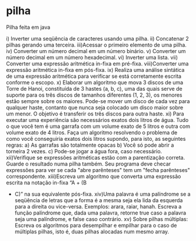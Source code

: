 # pilha
Pilha feita em java

i) Inverter uma seqüência de caracteres usando uma pilha.
ii) Concatenar 2 pilhas gerando uma terceira.
iii)Acessar o primeiro elemento de uma pilha.
iv) Converter um número decimal em um número binário.
v) Converter um número decimal em um número hexadecimal.
vi) Inverter uma lista.
vii) Converter uma expressão aritmética in-fixa em pré-fixa.
viii)Converter uma expressão aritmética in-fixa em pós-fixa.
ix) Realiza uma análise sintática de uma expressão aritmética para verificar se está
corretamente escrita conforme o escopo.
x) Elaborar um algoritmo que mova 3 discos de uma Torre de Hanoi, constituída de 3
hastes (a, b, c), uma das quais serve de suporte para os três discos de tamanhos
diferentes (1, 2, 3), os menores estão sempre sobre os maiores. Pode-se mover um disco
de cada vez para qualquer haste, contanto que nunca seja colocado um disco maior
sobre um menor. O objetivo é transferir os três discos para outra haste.
xi) Para executar uma experiência são necessários exatos dois litros de água. Tudo o que
você tem é uma garrafa com um volume exato de 5 litros e outra com volume exato de
4 litros. Faça um algoritmo resolvendo o problema de como você conseguiria exatos
dois litros supondo, para isto, as seguintes regras:
a) As garrafas são totalmente opacas
b) Você só pode abrir a torneira 2 vezes.
c) Pode-se jogar a água fora, caso necessário.
xii)Verifique se expressões aritméticas estão com a parentização correta. Guarde o
resultado numa pilha também. Seu programa deve checar expressões para ver se cada
&quot;abre parênteses&quot; tem um &quot;fecha parênteses&quot; correspondente.
xiii)Escreva um algoritmo que converta uma expressão escrita na notação in-fixa “A + (B
* C)” na sua equivalente pós-fixa.
xiv)Uma palavra é uma palíndrome se a seqüência de letras que a forma é a mesma seja ela
lida da esquerda para a direita ou vice-versa. Exemplos: arara, raiar, hanah. Escreva a
função palíndrome que, dada uma palavra, retorne true caso a palavra seja uma
palíndrome, e false caso contrário.
xv) Sobre pilhas múltiplas: Escreva os algoritmos para desempilhar e empilhar para o caso
de múltiplas pilhas, isto é, duas pilhas alocadas num mesmo array.
